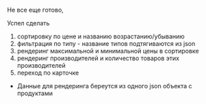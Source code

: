 Не все еще готово, 


Успел сделать
1. сортировку по цене и названию возрастанию/убыванию
2. фильтрация по типу - название типов подтягиваются из json
3. рендеринг максимальной и минимальной цены в сортировке
4. рендеринг производителей и количество товаров этих производителей
5. переход по карточке

* Данные для рендеринга береутся из одного json объекта с продуктами 